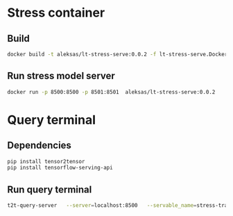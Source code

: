 # Stress container

## Build
```sh
docker build -t aleksas/lt-stress-serve:0.0.2 -f lt-stress-serve.Dockerfile .
```


## Run stress model server 
```sh
docker run -p 8500:8500 -p 8501:8501  aleksas/lt-stress-serve:0.0.2
```

# Query terminal

## Dependencies

```sh
pip install tensor2tensor
pip install tensorflow-serving-api
```

## Run query terminal
```sh
t2t-query-server   --server=localhost:8500   --servable_name=stress-transformer-lite-v1   --problem=translate_ltlts_wmt32k   --t2t_usr_dir=/home/aleksas/workspace/stress/USR_DIR   --data_dir=/home/aleksas/workspace/stress/data
```
